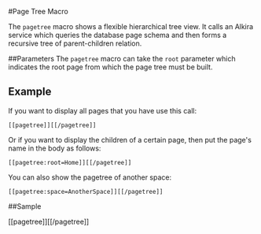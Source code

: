 #Page Tree Macro

The `pagetree` macro shows a flexible hierarchical tree view.
It calls an Alkira service which queries the database page schema and then forms a recursive tree of parent-children relation.


##Parameters
The `pagetree` macro can take the `root` parameter which indicates the root page from which the page tree must be built.


## Example

If you want to display all pages that you have use this call:
    
    [[pagetree]][[/pagetree]]


Or if you want to display the children of a certain page, then put the page's name in the body as follows:
    
    [[pagetree:root=Home]][[/pagetree]]
    
You can also show the pagetree of another space:

    [[pagetree:space=AnotherSpace]][[/pagetree]]    

##Sample

[[pagetree]][[/pagetree]]

